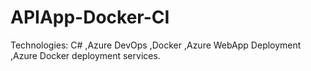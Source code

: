 # APIApp-Docker-CI
Technologies: C#
              ,Azure DevOps
              ,Docker
              ,Azure WebApp Deployment
              ,Azure Docker deployment services.
